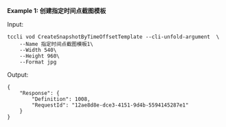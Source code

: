 **Example 1: 创建指定时间点截图模板**



Input: 

```
tccli vod CreateSnapshotByTimeOffsetTemplate --cli-unfold-argument  \
    --Name 指定时间点截图模板1\
    --Width 540\
    --Height 960\
    --Format jpg
```

Output: 
```
{
    "Response": {
        "Definition": 1008,
        "RequestId": "12ae8d8e-dce3-4151-9d4b-5594145287e1"
    }
}
```

